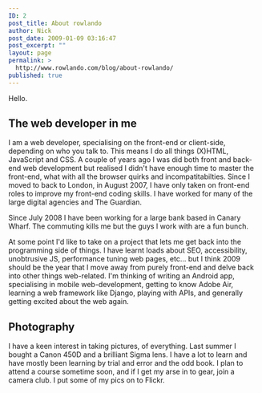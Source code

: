 ```yaml
---
ID: 2
post_title: About rowlando
author: Nick
post_date: 2009-01-09 03:16:47
post_excerpt: ""
layout: page
permalink: >
  http://www.rowlando.com/blog/about-rowlando/
published: true
---
```

Hello.
<h2>The web developer in me</h2>
I am a web developer, specialising on the front-end or client-side, depending on who you talk to. This means I do all things (X)HTML, JavaScript and CSS. A couple of years ago I was did both front and back-end web development but realised I didn't have enough time to master the front-end, what with all the browser quirks and incompatitabilties. Since I moved to back to London, in August 2007, I have only taken on front-end roles to improve my front-end coding skills. I have worked for many of the large digital agencies and The Guardian.

Since July 2008 I have been working for a large bank based in Canary Wharf. The commuting kills me but the guys I work with are a fun bunch.

At some point I'd like to take on a project that lets me get back into the programming side of things. I have learnt loads about SEO, accessibility, unobtrusive JS, performance tuning web pages, etc... but I think 2009 should be the year that I move away from purely front-end and delve back into other things web-related. I'm thinking of writing an Android app, specialising in mobile web-development, getting to know Adobe Air, learning a web framework like Django, playing with APIs, and generally getting excited about the web again.
<h2>Photography</h2>
I have a keen interest in taking pictures, of everything. Last summer I bought a Canon 450D and a brilliant Sigma lens. I have a lot to learn and have mostly been learning by trial and error and the odd book. I plan to attend a course sometime soon, and if I get my arse in to gear, join a camera club. I put some of my pics on to Flickr.